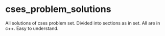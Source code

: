 # cses_problem_solutions
All solutions of cses problem set. 
  Divided into sections as in set.
  All are in c++.
  Easy to understand.
